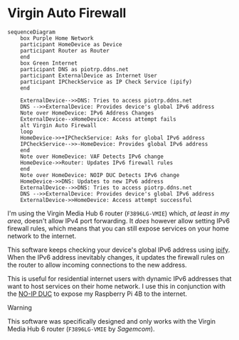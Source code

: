 # Virgin Auto Firewall

```mermaid
sequenceDiagram
    box Purple Home Network
    participant HomeDevice as Device
    participant Router as Router
    end
    box Green Internet
    participant DNS as piotrp.ddns.net
    participant ExternalDevice as Internet User
    participant IPCheckService as IP Check Service (ipify)
    end

    ExternalDevice-->>DNS: Tries to access piotrp.ddns.net
    DNS -->>ExternalDevice: Provides device's global IPv6 address
    Note over HomeDevice: IPv6 Address Changes
    ExternalDevice--xHomeDevice: Access attempt fails
    alt Virgin Auto Firewall
    loop
    HomeDevice->>+IPCheckService: Asks for global IPv6 address
    IPCheckService-->>-HomeDevice: Provides global IPv6 address
    end
    Note over HomeDevice: VAF Detects IPv6 change
    HomeDevice->>Router: Updates IPv6 firewall rules
    end
    Note over HomeDevice: NOIP DUC Detects IPv6 change
    HomeDevice->>DNS: Updates to new IPv6 address
    ExternalDevice-->>DNS: Tries to access piotrp.ddns.net
    DNS -->>ExternalDevice: Provides device's global IPv6 address
    ExternalDevice->>HomeDevice: Access attempt successful

```

I'm using the Virgin Media Hub 6 router (`F3896LG-VMIE`) which, *at least in my area*,
doesn't allow IPv4 port forwarding. It *does* however allow setting IPv6 firewall
rules, which means that you can still expose services on your home network to the internet.

This software keeps checking your device's global IPv6 address using [ipify](https://www.ipify.org/). When the IPv6 address inevitably changes, it updates the firewall rules on the router to allow incoming connections to the new address.

This is useful for residential internet users with dynamic IPv6 addresses
that want to host services on their home network. I use this in conjunction
with the [NO-IP DUC](https://www.noip.com/support/knowledgebase/automatic-ipv6-updates-linux-duc) to expose my Raspberry Pi 4B to the internet.

> [!WARNING]
> This software was specifically designed and only works with the Virgin
> Media Hub 6 router (`F3896LG-VMIE` by *Sagemcom*).